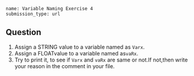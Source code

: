 ﻿```ngMeta
name: Variable Naming Exercise 4
submission_type: url
```

## Question

1. Assign a STRING value to a variable named as `Varx`.
2. Assign a FLOATvalue to a variable named as`vaRx`.
3. Try to print it, to see if `Varx` and `vaRx` are same or not.If not,then write your reason in the comment in your file.
